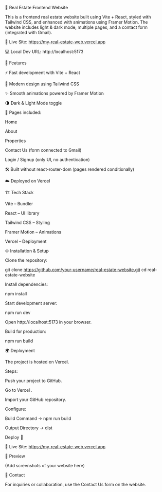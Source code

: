 🏡 Real Estate Frontend Website

This is a frontend real estate website built using Vite + React, styled with Tailwind CSS, and enhanced with animations using Framer Motion. The website includes light & dark mode, multiple pages, and a contact form (integrated with Gmail).

🔗 Live Site: https://my-real-estate-web.vercel.app

💻 Local Dev URL: http://localhost:5173

🚀 Features

⚡ Fast development with Vite + React

🎨 Modern design using Tailwind CSS

✨ Smooth animations powered by Framer Motion

🌗 Dark & Light Mode toggle

📑 Pages included:

Home

About

Properties

Contact Us (form connected to Gmail)

Login / Signup (only UI, no authentication)

🛠️ Built without react-router-dom (pages rendered conditionally)

☁️ Deployed on Vercel

🏗️ Tech Stack

Vite
 – Bundler

React
 – UI library

Tailwind CSS
 – Styling

Framer Motion
 – Animations

Vercel
 – Deployment

⚙️ Installation & Setup

Clone the repository:

git clone https://github.com/your-username/real-estate-website.git
cd real-estate-website


Install dependencies:

npm install


Start development server:

npm run dev


Open http://localhost:5173
 in your browser.

Build for production:

npm run build

🌍 Deployment

The project is hosted on Vercel.

Steps:

Push your project to GitHub.

Go to Vercel
.

Import your GitHub repository.

Configure:

Build Command → npm run build

Output Directory → dist

Deploy 🚀

🔗 Live Site: https://my-real-estate-web.vercel.app

📸 Preview

(Add screenshots of your website here)

📧 Contact

For inquiries or collaboration, use the Contact Us form on the website.

